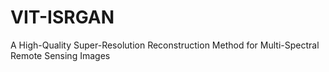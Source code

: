 # VIT-ISRGAN
A High-Quality Super-Resolution Reconstruction Method for Multi-Spectral  Remote Sensing Images

